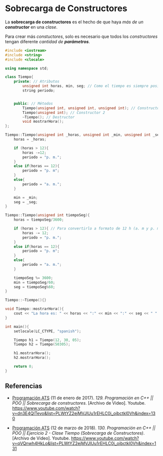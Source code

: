 # Sobrecarga de Constructores

La **sobrecarga de constructores** es el hecho de que haya _más de un **constructor**_ en una _clase_.

Para crear más _constuctores_, solo es necesario que todos los _constructores_ tengan diferente _cantidad de **parámetros**_.

```cpp
#include <iostream>
#include <string>
#include <clocale>

using namespace std;

class Tiempo{
	private: // Atributos
		unsigned int horas, min, seg; // Como el tiempo es siempre positivo utilizamos usingned int
		string periodo;


	public: // Métodos
		Tiempo(unsigned int, unsigned int, unsigned int); // Constructor 1
		Tiempo(unsigned int); // Constructor 2
		~Tiempo(); // Destructor
		void mostrarHora();
};

Tiempo::Tiempo(unsigned int _horas, unsigned int _min, unsigned int _seg){
	horas = _horas;

	if (horas > 12){
		horas -=12;
		periodo = "p. m.";
	}
	else if(horas == 12){
        periodo = "p. m";
	}
	else{
		periodo = "a. m.";
	}

	min = _min;
	seg = _seg;
}

Tiempo::Tiempo(unsigned int tiempoSeg){
	horas = tiempoSeg/3600;

	if (horas > 12){ // Para convertirlo a formato de 12 h (a. m y p. m.)
		horas -= 12;
		periodo = "p. m.";
	}
	else if(horas == 12){
        periodo = "p. m";
	}
	else{
		periodo = "a. m.";
	}

	tiempoSeg %= 3600;
	min = tiempoSeg/60;
	seg = tiempoSeg%60;
}

Tiempo::~Tiempo(){}

void Tiempo::mostrarHora(){
	cout << "La hora es: " << horas << ":" << min << ":" << seg << " " << periodo << endl;
}

int main(){
	setlocale(LC_CTYPE, "spanish");

	Tiempo h1 = Tiempo(12, 30, 05);
	Tiempo h2 = Tiempo(50305);

	h1.mostrarHora();
	h2.mostrarHora();

	return 0;
}
```


<div style="page-break-after: always;"></div>

## Referencias

- [Programación ATS](https://www.youtube.com/@ProgramacionATS) (11 de enero de 2017). _129. Programación en C++ || POO || Sobrecarga de constructores_. [Archivo de Video]. Youtube. https://www.youtube.com/watch?v=dn3E4QlTevo&list=PLWtYZ2ejMVJlUu1rEHLC0i_oibctkl0Vh&index=130

- [Programación ATS](https://www.youtube.com/@ProgramacionATS) (12 de marzo de 2018). _130. Programación en C++ || POO || Ejercicio 2 - Clase Tiempo (Sobrecarga de Constructores)_. [Archivo de Video]. Youtube. https://www.youtube.com/watch?v=qVQnwh4HkLo&list=PLWtYZ2ejMVJlUu1rEHLC0i_oibctkl0Vh&index=131